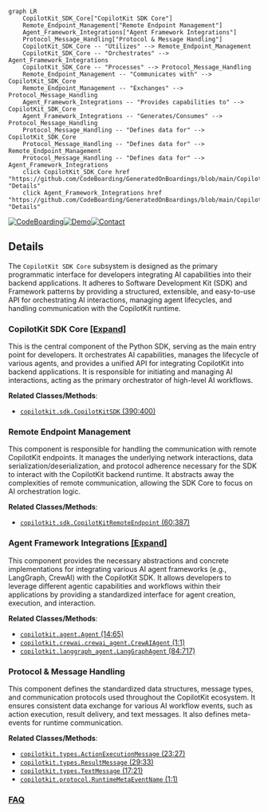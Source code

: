 ```mermaid
graph LR
    CopilotKit_SDK_Core["CopilotKit SDK Core"]
    Remote_Endpoint_Management["Remote Endpoint Management"]
    Agent_Framework_Integrations["Agent Framework Integrations"]
    Protocol_Message_Handling["Protocol & Message Handling"]
    CopilotKit_SDK_Core -- "Utilizes" --> Remote_Endpoint_Management
    CopilotKit_SDK_Core -- "Orchestrates" --> Agent_Framework_Integrations
    CopilotKit_SDK_Core -- "Processes" --> Protocol_Message_Handling
    Remote_Endpoint_Management -- "Communicates with" --> CopilotKit_SDK_Core
    Remote_Endpoint_Management -- "Exchanges" --> Protocol_Message_Handling
    Agent_Framework_Integrations -- "Provides capabilities to" --> CopilotKit_SDK_Core
    Agent_Framework_Integrations -- "Generates/Consumes" --> Protocol_Message_Handling
    Protocol_Message_Handling -- "Defines data for" --> CopilotKit_SDK_Core
    Protocol_Message_Handling -- "Defines data for" --> Remote_Endpoint_Management
    Protocol_Message_Handling -- "Defines data for" --> Agent_Framework_Integrations
    click CopilotKit_SDK_Core href "https://github.com/CodeBoarding/GeneratedOnBoardings/blob/main/CopilotKit/CopilotKit_SDK_Core.md" "Details"
    click Agent_Framework_Integrations href "https://github.com/CodeBoarding/GeneratedOnBoardings/blob/main/CopilotKit/Agent_Framework_Integrations.md" "Details"
```

[![CodeBoarding](https://img.shields.io/badge/Generated%20by-CodeBoarding-9cf?style=flat-square)](https://github.com/CodeBoarding/GeneratedOnBoardings)[![Demo](https://img.shields.io/badge/Try%20our-Demo-blue?style=flat-square)](https://www.codeboarding.org/demo)[![Contact](https://img.shields.io/badge/Contact%20us%20-%20contact@codeboarding.org-lightgrey?style=flat-square)](mailto:contact@codeboarding.org)

## Details

The `CopilotKit SDK Core` subsystem is designed as the primary programmatic interface for developers integrating AI capabilities into their backend applications. It adheres to Software Development Kit (SDK) and Framework patterns by providing a structured, extensible, and easy-to-use API for orchestrating AI interactions, managing agent lifecycles, and handling communication with the CopilotKit runtime.

### CopilotKit SDK Core [[Expand]](./CopilotKit_SDK_Core.md)
This is the central component of the Python SDK, serving as the main entry point for developers. It orchestrates AI capabilities, manages the lifecycle of various agents, and provides a unified API for integrating CopilotKit into backend applications. It is responsible for initiating and managing AI interactions, acting as the primary orchestrator of high-level AI workflows.


**Related Classes/Methods**:

- <a href="https://github.com/CopilotKit/CopilotKit/blob/main/sdk-python/copilotkit/sdk.py#L390-L400" target="_blank" rel="noopener noreferrer">`copilotkit.sdk.CopilotKitSDK` (390:400)</a>


### Remote Endpoint Management
This component is responsible for handling the communication with remote CopilotKit endpoints. It manages the underlying network interactions, data serialization/deserialization, and protocol adherence necessary for the SDK to interact with the CopilotKit backend runtime. It abstracts away the complexities of remote communication, allowing the SDK Core to focus on AI orchestration logic.


**Related Classes/Methods**:

- <a href="https://github.com/CopilotKit/CopilotKit/blob/main/sdk-python/copilotkit/sdk.py#L60-L387" target="_blank" rel="noopener noreferrer">`copilotkit.sdk.CopilotKitRemoteEndpoint` (60:387)</a>


### Agent Framework Integrations [[Expand]](./Agent_Framework_Integrations.md)
This component provides the necessary abstractions and concrete implementations for integrating various AI agent frameworks (e.g., LangGraph, CrewAI) with the CopilotKit SDK. It allows developers to leverage different agentic capabilities and workflows within their applications by providing a standardized interface for agent creation, execution, and interaction.


**Related Classes/Methods**:

- <a href="https://github.com/CopilotKit/CopilotKit/blob/main/sdk-python/copilotkit/agent.py#L14-L65" target="_blank" rel="noopener noreferrer">`copilotkit.agent.Agent` (14:65)</a>
- <a href="https://github.com/CopilotKit/CopilotKit/blob/main/sdk-python/copilotkit/crewai/crewai_agent.py#L1-L1" target="_blank" rel="noopener noreferrer">`copilotkit.crewai.crewai_agent.CrewAIAgent` (1:1)</a>
- <a href="https://github.com/CopilotKit/CopilotKit/blob/main/sdk-python/copilotkit/langgraph_agent.py#L84-L717" target="_blank" rel="noopener noreferrer">`copilotkit.langgraph_agent.LangGraphAgent` (84:717)</a>


### Protocol & Message Handling
This component defines the standardized data structures, message types, and communication protocols used throughout the CopilotKit ecosystem. It ensures consistent data exchange for various AI workflow events, such as action execution, result delivery, and text messages. It also defines meta-events for runtime communication.


**Related Classes/Methods**:

- <a href="https://github.com/CopilotKit/CopilotKit/blob/main/sdk-python/copilotkit/types.py#L23-L27" target="_blank" rel="noopener noreferrer">`copilotkit.types.ActionExecutionMessage` (23:27)</a>
- <a href="https://github.com/CopilotKit/CopilotKit/blob/main/sdk-python/copilotkit/types.py#L29-L33" target="_blank" rel="noopener noreferrer">`copilotkit.types.ResultMessage` (29:33)</a>
- <a href="https://github.com/CopilotKit/CopilotKit/blob/main/sdk-python/copilotkit/types.py#L17-L21" target="_blank" rel="noopener noreferrer">`copilotkit.types.TextMessage` (17:21)</a>
- <a href="https://github.com/CopilotKit/CopilotKit/blob/main/sdk-python/copilotkit/protocol.py#L1-L1" target="_blank" rel="noopener noreferrer">`copilotkit.protocol.RuntimeMetaEventName` (1:1)</a>




### [FAQ](https://github.com/CodeBoarding/GeneratedOnBoardings/tree/main?tab=readme-ov-file#faq)